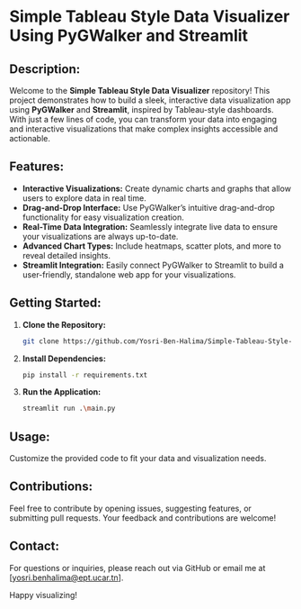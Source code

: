 # Simple Tableau Style Data Visualizer Using PyGWalker and Streamlit

## Description:

Welcome to the **Simple Tableau Style Data Visualizer** repository! This project demonstrates how to build a sleek, interactive data visualization app using **PyGWalker** and **Streamlit**, inspired by Tableau-style dashboards. With just a few lines of code, you can transform your data into engaging and interactive visualizations that make complex insights accessible and actionable.

## Features:
- **Interactive Visualizations:** Create dynamic charts and graphs that allow users to explore data in real time.
- **Drag-and-Drop Interface:** Use PyGWalker’s intuitive drag-and-drop functionality for easy visualization creation.
- **Real-Time Data Integration:** Seamlessly integrate live data to ensure your visualizations are always up-to-date.
- **Advanced Chart Types:** Include heatmaps, scatter plots, and more to reveal detailed insights.
- **Streamlit Integration:** Easily connect PyGWalker to Streamlit to build a user-friendly, standalone web app for your visualizations.

## Getting Started:
1. **Clone the Repository:**
   ```bash
   git clone https://github.com/Yosri-Ben-Halima/Simple-Tableau-Style-Data-Visualizer-Using-PyGWalker-and-Streamlit
   ```
2. **Install Dependencies:**
   ```bash
   pip install -r requirements.txt
   ```
3. **Run the Application:**
   ```bash
   streamlit run .\main.py
   ```

## Usage:
Customize the provided code to fit your data and visualization needs.

## Contributions:
Feel free to contribute by opening issues, suggesting features, or submitting pull requests. Your feedback and contributions are welcome!

## Contact:
For questions or inquiries, please reach out via GitHub or email me at [yosri.benhalima@ept.ucar.tn].

Happy visualizing!

